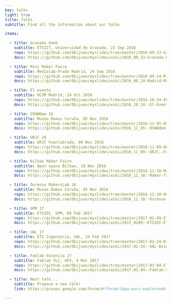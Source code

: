 ```yaml
---
key: talks
light: true
title: Talks
subtitle: Find all the information about our talks

items:

  - title: Granada Geek
    subtitle: ETSIIT, Universidad de Granada, 23 Sep 2016
    repo: https://github.com/Obijuan/myslides/tree/master/2016-09-23-Granada-geek
    docs: https://github.com/Obijuan/myslides/wiki/2016_09_23-Granada-Geek-FPGAs-Libres

  - title: Mini Maker Faire
    subtitle: Medialab-Prado Madrid, 24 Sep 2016
    repo: https://github.com/Obijuan/myslides/tree/master/2016-09-24-Mini-maker-faire-madrid
    docs: https://github.com/Obijuan/myslides/wiki/2016_09_24-Madrid-Maker-faire:FPGAwars-explorando-el-lado-libre

  - title: El evento
    subtitle: UC3M Madrid, 24 Oct 2016
    repo: https://github.com/Obijuan/myslides/tree/master/2016-10-24-EL-EVENTO-uc3m-Madrid
    docs: https://github.com/Obijuan/myslides/wiki/2016_10_24:-El-Evento-2016,-UC3M.-FPGAs-libres

  - title: OSHWDem 16
    subtitle: Museo Domus Coruña, 05 Nov 2016
    repo: https://github.com/Obijuan/myslides/tree/master/2016-11-05-OSHWdem16-fpgas-libres
    docs: https://github.com/Obijuan/myslides/wiki/2016_11_05:-OSHWdem-2016,-Coru%C3%B1a.-FPGAs-libres

  - title: URJC 16
    subtitle: URJC Fuenlabrada, 09 Nov 2016
    repo: https://github.com/Obijuan/myslides/tree/master/2016-11-09-URJC-fpgas-libres
    docs: https://github.com/Obijuan/myslides/wiki/2016_11_09:-URJC,-Fuenlabrada,-Madrid,-FPGAs-Libres

  - title: Bilbao Maker Faire
    subtitle: Open space Bilbao, 18 Nov 2016
    repo: https://github.com/Obijuan/myslides/tree/master/2016-11-18-Maker-faire-Bilbao-FPGAs-libres
    docs: https://github.com/Obijuan/myslides/wiki/2016_11_18:-Maker-faire-Bilbao,-FPGAs-Libres

  - title: Ourense MakersLab 16
    subtitle: Museo Domus Coruña, 05 Nov 2016
    repo: https://github.com/Obijuan/myslides/tree/master/2016-12-10-Ourense-Makerslab-FPGAs-Libres
    docs: https://github.com/Obijuan/myslides/wiki/2016_12_10:-Ourense-Makerslab,-FPGAs-Libres

  - title: UPM 17
    subtitle: ETSIDI, UPM, 09 Feb 2017
    repo: https://github.com/Obijuan/myslides/tree/master/2017-02-09-Electronica-digital-divertida-con-FPGAs-libres-UPM
    docs: https://github.com/Obijuan/myslides/wiki/2017_0209:-ETSIDI-Electr%C3%B3nica-Digital-Divertida-con-FPGAs-Libres

  - title: UAL 17
    subtitle: ETS Ingenieria, UAL, 24 Feb 2017
    repo: https://github.com/Obijuan/myslides/tree/master/2017-02-24-Dise%C3%B1o-hardware-con-FPGAs-libres-UAL
    docs: https://github.com/Obijuan/myslides/wiki/2017-02-24:-UAL-Dise%C3%B1o-Hardware-con-FPGAs-libres

  - title: Fablab Valencia 17
    subtitle: Fablab VLC, UPV, 4 Mar 2017
    repo: https://github.com/Obijuan/myslides/tree/master/2017-03-04-Electronica-digital-divertica-con-FPGAs-Libres-FABLAB-Valencia
    docs: https://github.com/Obijuan/myslides/wiki/2017_03_04:-Fablab-Valencia:-Electr%C3%B3nica-digital-divertida-con-FPGAs-libres

  - title: Next talk...
    subtitle: Propose a new talk!
    link: https://groups.google.com/forum/#!forum/fpga-wars-explorando-el-lado-libre

---
```

